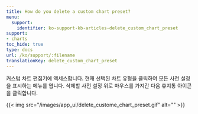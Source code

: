 ```yaml
---
title: How do you delete a custom chart preset?
menu:
  support:
    identifier: ko-support-kb-articles-delete_custom_chart_preset
support:
- charts
toc_hide: true
type: docs
url: /ko/support/:filename
translationKey: delete_custom_chart_preset
---
```

커스텀 차트 편집기에 액세스합니다. 현재 선택된 차트 유형을 클릭하여 모든 사전 설정을 표시하는 메뉴를 엽니다. 삭제할 사전 설정 위로 마우스를 가져간 다음 휴지통 아이콘을 클릭합니다.

{{< img src="/images/app_ui/delete_custome_chart_preset.gif" alt="" >}}
